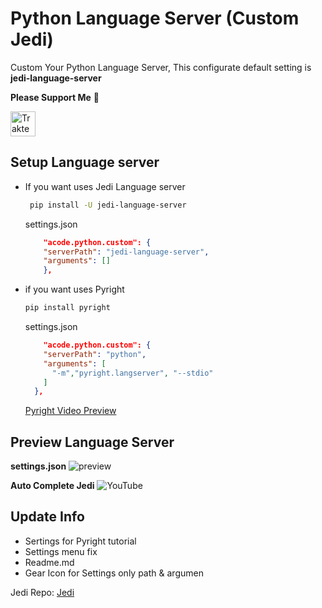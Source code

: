 # Python Language Server (Custom Jedi)
  Custom Your Python Language Server, This configurate default setting is **jedi-language-server**

  **Please Support Me** 🥺

  <a href="https://trakteer.id/qiubyzhukhi/tip" target="_blank"><img id="wse-buttons-preview" src="https://cdn.trakteer.id/images/embed/trbtn-red-1.png?date=18-11-2023" height="40" style="border:0px;height:40px;" alt="Trakteer Saya"></a>

## Setup Language server
  - If you want uses Jedi Language server
    ```bash
     pip install -U jedi-language-server
    ```
    settings.json
    ```json
        "acode.python.custom": {
        "serverPath": "jedi-language-server",
        "arguments": []
        },
    ```

  - if you want uses Pyright
    ```bash
    pip install pyright
    ```
    settings.json
    ```json
        "acode.python.custom": {
        "serverPath": "python",
        "arguments": [
          "-m","pyright.langserver", "--stdio"
        ]
      },
    ```
    [Pyright Video Preview](https://youtu.be/kIFx0yWQbz0?si=PsNRUjgQXIqwmAKJ)


## Preview Language Server
  **settings.json**
  ![preview](https://raw.githubusercontent.com/QiubyZ/code-python-custom/refs/heads/main/settings.jpg)
  
  **Auto Complete Jedi**
  ![YouTube](https://raw.githubusercontent.com/QiubyZ/acode-python-custom/refs/heads/main/preview.gif)

## Update Info
 - Sertings for Pyright tutorial
 - Settings menu fix 
 - Readme.md
 - Gear Icon for Settings only path & argumen

Jedi Repo: [Jedi](https://github.com/pappasam/jedi-language-server)